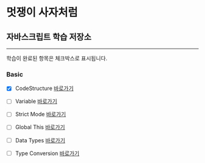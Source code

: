 # 멋쟁이 사자처럼
## 자바스크립트 학습 저장소
---

학습이 완료된 항목은 체크박스로 표시됩니다.

### Basic
- [x] CodeStructure [바로가기](http://www.naver.com)
- [ ] Variable [바로가기](http://www.naver.com)
- [ ] Strict Mode [바로가기](http://www.naver.com)
- [ ] Global This [바로가기](http://www.naver.com)
- [ ] Data Types [바로가기](http://www.naver.com)
- [ ] Type Conversion [바로가기](http://www.naver.com)
  